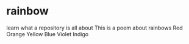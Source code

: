# rainbow
learn what a repository is all about
This is a poem about rainbows
Red 
Orange 
Yellow
Blue
Violet
Indigo
